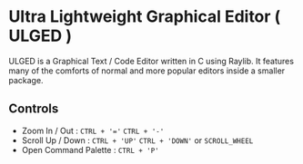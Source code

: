 # Ultra Lightweight Graphical Editor ( ULGED )
ULGED is a Graphical Text / Code Editor written in C using Raylib. It features many of the comforts of normal and more popular editors
inside a smaller package.

## Controls
- Zoom In / Out : ```CTRL + '='``` ```CTRL + '-'```
- Scroll Up / Down : ```CTRL + 'UP'``` ```CTRL + 'DOWN'``` or ```SCROLL_WHEEL``` 
- Open Command Palette : ```CTRL + 'P'``` 
